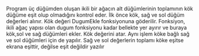 Program üç düğümden oluşan ikili bir ağacın alt düğümlerinin toplamının kök düğüme eşit olup olmadığını kontrol eder.
İlk önce kök, sağ ve sol düğüm değerleri alınır.
Kök değeri DugumEkle fonksiyonuna göderilir. 
Fonksiyon, ikili ağaç yapısı olan dugum fonksiyonu kadar bellekte yer ayırır ve buraya kök,sol ve sağ düğümleri ekler. Kök değerini atar.
Aynı işlem köke bağlı sağ ve sol düğümleri için de yapılır.
Sağ ve sol değerlerin toplamı köke eşitse ekrana eşittir, değilse eşit değildir yazılır
